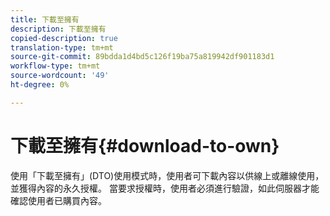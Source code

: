 ```yaml
---
title: 下載至擁有
description: 下載至擁有
copied-description: true
translation-type: tm+mt
source-git-commit: 89bdda1d4bd5c126f19ba75a819942df901183d1
workflow-type: tm+mt
source-wordcount: '49'
ht-degree: 0%

---
```



# 下載至擁有{#download-to-own}

使用「下載至擁有」(DTO)使用模式時，使用者可下載內容以供線上或離線使用，並獲得內容的永久授權。 當要求授權時，使用者必須進行驗證，如此伺服器才能確認使用者已購買內容。
